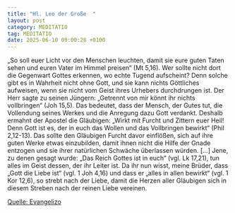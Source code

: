 ```yaml
---
title: "Hl. Leo der Große  "
layout: post
category: MEDITATIO
tag: MEDITATIO
date: 2025-06-10 09:00:28 +0100
---
```

„So soll euer Licht vor den Menschen leuchten, damit sie eure guten Taten sehen und euren Vater im Himmel preisen“ (Mt 5,16). Wer sollte nicht dort die Gegenwart Gottes erkennen, wo echte Tugend aufscheint? Denn solche gibt es in Wahrheit nicht ohne Gott, und sie kann nichts Göttliches aufweisen, wenn sie nicht vom Geist ihres Urhebers durchdrungen ist.<!--more-->
Der Herr sagte zu seinen Jüngern: „Getrennt von mir könnt ihr nichts vollbringen“ (Joh 15,5). Das bedeutet, dass der Mensch, der Gutes tut, die Vollendung seines Werkes und die Anregung dazu Gott verdankt. Deshalb ermahnt der Apostel die Gläubigen: „Wirkt mit Furcht und Zittern euer Heil! Denn Gott ist es, der in euch das Wollen und das Vollbringen bewirkt“ (Phil 2,12-13). Das sollte den Gläubigen Furcht davor einflößen, sich auf ihre guten Werke etwas einzubilden, damit ihnen nicht die Hilfe der Gnade entzogen und sie ihrer natürlichen Schwäche überlassen würden. […]
Jene, zu denen gesagt wurde: „Das Reich Gottes ist in euch“ (vgl. Lk 17,21), tun alles im Geist dessen, der ihr Leiter ist. Da ihr nun wisst, meine Brüder, dass „Gott die Liebe ist“ (vgl. 1 Joh 4,16) und dass er „alles in allen bewirkt“ (vgl. 1 Kor 12,6), so strebt nach der Liebe, damit die Herzen aller Gläubigen sich in diesem Streben nach der reinen Liebe vereinen.

[Quelle: Evangelizo](https://evangeliumtagfuertag.org/DE/gospel)